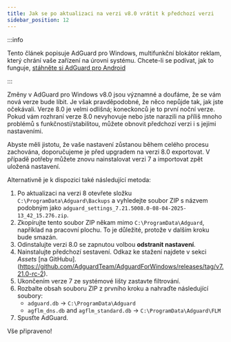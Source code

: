 ```yaml
---
title: Jak se po aktualizaci na verzi v8.0 vrátit k předchozí verzi
sidebar_position: 12
---
```


:::info

Tento článek popisuje AdGuard pro Windows, multifunkční blokátor reklam, který chrání vaše zařízení na úrovni systému. Chcete-li se podívat, jak to funguje, [stáhněte si AdGuard pro Android](https://agrd.io/download-kb-adblock)

:::

Změny v AdGuard pro Windows v8.0 jsou významné a doufáme, že se vám nová verze bude líbit. Je však pravděpodobné, že něco nepůjde tak, jak jste očekávali. Verze 8.0 je velmi odlišná; koneckonců je to první noční verze. Pokud vám rozhraní verze 8.0 nevyhovuje nebo jste narazili na příliš mnoho problémů s funkčností/stabilitou, můžete obnovit předchozí verzi i s jejími nastaveními.

Abyste měli jistotu, že vaše nastavení zůstanou během celého procesu zachována, doporučujeme je před upgradem na verzi 8.0 exportovat. V případě potřeby můžete znovu nainstalovat verzi 7 a importovat zpět uložená nastavení.

Alternativně je k dispozici také následující metoda:

1. Po aktualizaci na verzi 8 otevřete složku `C:\ProgramData\Adguard\Backups` a vyhledejte soubor ZIP s názvem podobným jako `adguard_settings_7.21.5008.0-08-04-2025-13_42_15.276.zip`.
2. Zkopírujte tento soubor ZIP někam mimo `C:\ProgramData\Adguard`, například na pracovní plochu. To je důležité, protože v dalším kroku bude smazán.
3. Odinstalujte verzi 8.0 se zapnutou volbou **odstranit nastavení**.
4. Nainstalujte předchozí sestavení. Odkaz ke stažení najdete v sekci _Assets_ [na GitHubu].(https://github.com/AdguardTeam/AdguardForWindows/releases/tag/v7.21.0-rc-2).
5. Ukončením verze 7 ze systémové lišty zastavte filtrování.
6. Rozbalte obsah souboru ZIP z prvního kroku a nahraďte následující soubory:
   - `adguard.db` → `C:\ProgramData\Adguard`
   - `agflm_dns.db` and `agflm_standard.db` → `C:\ProgramData\Adguard\FLM`
7. Spusťte AdGuard.

Vše připraveno!
